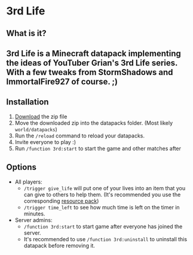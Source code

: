 # 3rd Life
## What is it?
3rd Life is a Minecraft datapack implementing the ideas of YouTuber Grian's 3rd Life series. With a few tweaks from StormShadows and ImmortalFire927 of course. ;)
---
## Installation
1. [Download](https://github.com/megabyte6/3rd-life/releases) the zip file
1. Move the downloaded zip into the datapacks folder. (Most likely `world/datapacks`)
1. Run the `/reload` command to reload your datapacks.
1. Invite everyone to play :)
1. Run `/function 3rd:start` to start the game and other matches after

## Options
- All players:
    - `/trigger give_life` will put one of your lives into an item that you can give to others to help them. (It's recommended you use the corresponding [resource pack](https://github.com/megabyte6/3rd-life/releases))
    - `/trigger time_left` to see how much time is left on the timer in minutes.
- Server admins:
    - `/function 3rd:start` to start game after everyone has joined the server.
    - It's recommended to use `/function 3rd:uninstall` to uninstall this datapack before removing it.
